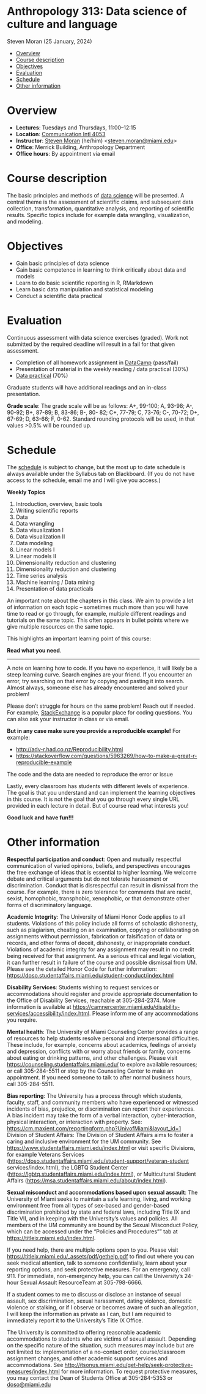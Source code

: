 Anthropology 313: Data science of culture and language
================
Steven Moran
(25 January, 2024)

- [Overview](#overview)
- [Course description](#course-description)
- [Objectives](#objectives)
- [Evaluation](#evaluation)
- [Schedule](#schedule)
- [Other information](#other-information)

# Overview

- **Lectures**: Tuesdays and Thursdays, 11:00–12:15
- **Location**: [Communication Intl
  4053](https://welcome.miami.edu/_assets/pdf/about-um/maps/Gables-Campus-Map-FINAL.pdf)
- **Instructor**: [Steven
  Moran](https://people.miami.edu/profile/6addca1358c4387543a61194863933df)
  (he/him) \<<steven.moran@miami.edu>\>
- **Office**: Merrick Building, Anthropology Department
- **Office hours**: By appointment via email

# Course description

The basic principles and methods of [data
science](https://en.wikipedia.org/wiki/Data_science) will be presented.
A central theme is the assessment of scientific claims, and subsequent
data collection, transformation, quantitative analysis, and reporting of
scientific results. Specific topics include for example data wrangling,
visualization, and modeling.

# Objectives

- Gain basic principles of data science
- Gain basic competence in learning to think critically about data and
  models
- Learn to do basic scientific reporting in R, RMarkdown
- Learn basic data manipulation and statistical modeling
- Conduct a scientific data practical

# Evaluation

Continuous assessment with data science exercises (graded). Work not
submitted by the required deadline will result in a fail for that given
assessment.

- Completion of all homework assignment in
  [DataCamp](https://www.datacamp.com) (pass/fail)
- Presentation of material in the weekly reading / data practical (30%)
- [Data practical](data_practicals/README.md) (70%)

Graduate students will have additional readings and an in-class
presentation.

**Grade scale**: The grade scale will be as follows: A+, 99-100; A,
93-98; A-, 90-92; B+, 87-89; B, 83-86; B-, 80- 82; C+, 77-79; C, 73-76;
C-, 70-72; D+, 67-69; D, 63-66; F, 0-62. Standard rounding protocols
will be used, in that values \>0.5% will be rounded up.

# Schedule

The
[schedule](https://docs.google.com/spreadsheets/d/1uSFHedR_jn_bk9Ds29WcneffBbRcHR3-x-hYtJF5_uQ/edit?usp=sharing)
is subject to change, but the most up to date schedule is always
available under the Syllabus tab on Blackboard. (If you do not have
access to the schedule, email me and I will give you access.)

**Weekly Topics**

1.  Introduction, overview, basic tools
2.  Writing scientific reports
3.  Data
4.  Data wrangling
5.  Data visualization I
6.  Data visualization II
7.  Data modeling
8.  Linear models I
9.  Linear models II
10. Dimensionality reduction and clustering
11. Dimensionality reduction and clustering
12. Time series analysis
13. Machine learning / Data mining
14. Presentation of data practicals

An important note about the chapters in this class. We aim to provide a
lot of information on each topic – sometimes much more than you will
have time to read or go through, for example, multiple different
readings and tutorials on the same topic. This often appears in bullet
points where we give multiple resources on the same topic.

This highlights an important learning point of this course:

**Read what you need**.

------------------------------------------------------------------------

A note on learning how to code. If you have no experience, it will
likely be a steep learning curve. Search engines are your friend. If you
encounter an error, try searching on that error by copying and pasting
it into search. Almost always, someone else has already encountered and
solved your problem!

Please don’t struggle for hours on the same problem! Reach out if
needed. For example, [StackExchange](https://stackexchange.com) is a
popular place for coding questions. You can also ask your instructor in
class or via email.

**But in any case make sure you provide a reproducible example!** For
example:

- <http://adv-r.had.co.nz/Reproducibility.html>
- <https://stackoverflow.com/questions/5963269/how-to-make-a-great-r-reproducible-example>

The code and the data are needed to reproduce the error or issue

Lastly, every classroom has students with different levels of
experience. The goal is that you understand and can implement the
learning objectives in this course. It is not the goal that you go
through every single URL provided in each lecture in detail. But of
course read what interests you!

**Good luck and have fun!!!**

# Other information

**Respectful participation and conduct**: Open and mutually respectful
communication of varied opinions, beliefs, and perspectives encourages
the free exchange of ideas that is essential to higher learning. We
welcome debate and critical arguments but do not tolerate harassment or
discrimination. Conduct that is disrespectful can result in dismissal
from the course. For example, there is zero tolerance for comments that
are racist, sexist, homophobic, transphobic, xenophobic, or that
demonstrate other forms of discriminatory language.

**Academic Integrity**: The University of Miami Honor Code applies to
all students. Violations of this policy include all forms of scholastic
dishonesty, such as plagiarism, cheating on an examination, copying or
collaborating on assignments without permission, fabrication or
falsification of data or records, and other forms of deceit, dishonesty,
or inappropriate conduct. Violations of academic integrity for any
assignment may result in no credit being received for that assignment.
As a serious ethical and legal violation, it can further result in
failure of the course and possible dismissal from UM. Please see the
detailed Honor Code for further information:
<https://doso.studentaffairs.miami.edu/student-conduct/index.html>

**Disability Services**: Students wishing to request services or
accommodations should register and provide appropriate documentation to
the Office of Disability Services, reachable at 305-284-2374. More
information is available at
<https://camnercenter.miami.edu/disability-services/accessibility/index.html>.
Please inform me of any accommodations you require.

**Mental health**: The University of Miami Counseling Center provides a
range of resources to help students resolve personal and interpersonal
difficulties. These include, for example, concerns about academics,
feelings of anxiety and depression, conflicts with or worry about
friends or family, concerns about eating or drinking patterns, and other
challenges. Please visit <https://counseling.studentaffairs.miami.edu/>
to explore available resources; or call 305-284-5511 or stop by the
Counseling Center to make an appointment. If you need someone to talk to
after normal business hours, call 305-284-5511.

**Bias reporting**: The University has a process through which students,
faculty, staff, and community members who have experienced or witnessed
incidents of bias, prejudice, or discrimination can report their
experiences. A bias incident may take the form of a verbal interaction,
cyber-interaction, physical interaction, or interaction with property.
See: <https://cm.maxient.com/reportingform.php?UnivofMiami&layout_id=1>
Division of Student Affairs: The Division of Student Affairs aims to
foster a caring and inclusive environment for the UM community. See
<https://www.studentaffairs.miami.edu/index.html> or visit specific
Divisions, for example Veterans Services
(<https://doso.studentaffairs.miami.edu/student-support/veteran-student>
services/index.html), the LGBTQ Student Center
(<https://lgbtq.studentaffairs.miami.edu/index.html>), or Multicultural
Student Affairs
(<https://msa.studentaffairs.miami.edu/about/index.html>).

**Sexual misconduct and accommodations based upon sexual assault**: The
University of Miami seeks to maintain a safe learning, living, and
working environment free from all types of sex-based and gender-based
discrimination prohibited by state and federal laws, including Title IX
and Title VII, and in keeping with the University’s values and policies.
All members of the UM community are bound by the Sexual Misconduct
Policy, which can be accessed under the “Policies and Procedures”” tab
at <https://titleix.miami.edu/index.html>.

If you need help, there are multiple options open to you. Please visit  
<https://titleix.miami.edu/_assets/pdf/gethelp.pdf> to find out where
you can seek medical attention, talk to someone confidentially, learn
about your reporting options, and seek protective measures. For an
emergency, call 911. For immediate, non-emergency help, you can call the
University’s 24-hour Sexual Assault ResourceTeam at 305-798-6666.

If a student comes to me to discuss or disclose an instance of sexual
assault, sex discrimination, sexual harassment, dating violence,
domestic violence or stalking, or if I observe or becomes aware of such
an allegation, I will keep the information as private as I can, but I am
required to immediately report it to the University’s Title IX Office.

The University is committed to offering reasonable academic
accommodations to students who are victims of sexual assault. Depending
on the specific nature of the situation, such measures may include but
are not limited to: implementation of a no-contact order,
course/classroom assignment changes, and other academic support services
and accommodations. See
<http://itsonus.miami.edu/get-help/seek-protective-measures/index.html>
for more information. To request protective measures, you may contact
the Dean of Students Office at 305-284-5353 or <doso@miami.edu>

